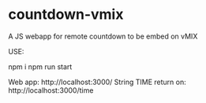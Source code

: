 # countdown-vmix
A JS webapp for remote countdown to be embed on vMIX

USE:

npm i
npm run start

Web app: http://localhost:3000/
String TIME return on: http://localhost:3000/time


